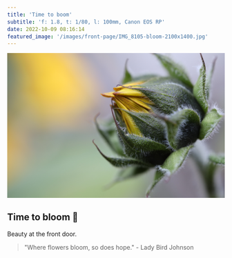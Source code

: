 ```yaml
---
title: 'Time to boom'
subtitle: 'f: 1.8, t: 1/80, l: 100mm, Canon EOS RP'
date: 2022-10-09 08:16:14
featured_image: '/images/front-page/IMG_8105-bloom-2100x1400.jpg'
---
```



![](/images/front-page/IMG_8105-bloom-2100x1400.jpg)

## Time to bloom 🌻
Beauty at the front door.

> "Where flowers bloom, so does hope." - Lady Bird Johnson